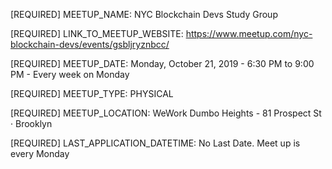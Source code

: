 [REQUIRED] MEETUP_NAME: NYC Blockchain Devs Study Group

[REQUIRED] LINK_TO_MEETUP_WEBSITE: https://www.meetup.com/nyc-blockchain-devs/events/gsbljryznbcc/

[REQUIRED] MEETUP_DATE: Monday, October 21, 2019 - 6:30 PM to 9:00 PM - Every week on Monday

[REQUIRED] MEETUP_TYPE: PHYSICAL

[REQUIRED] MEETUP_LOCATION: WeWork Dumbo Heights - 81 Prospect St · Brooklyn

[REQUIRED] LAST_APPLICATION_DATETIME: No Last Date. Meet up is every Monday

